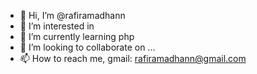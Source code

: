 - 👋 Hi, I’m @rafiramadhann
- 👀 I’m interested in 
- 🌱 I’m currently learning php
- 💞️ I’m looking to collaborate on ...
- 📫 How to reach me, gmail: rafiramadhann@gmail.com

<!---
rafiramadhann/rafiramadhann is a ✨ special ✨ repository because its `README.md` (this file) appears on your GitHub profile.
You can click the Preview link to take a look at your changes.
--->
